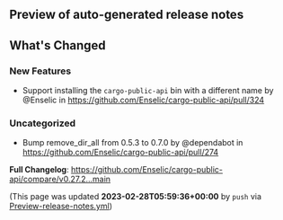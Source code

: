 ## Preview of auto-generated release notes
<!-- Release notes generated using configuration in .github/release.yml at main -->

## What's Changed
### New Features
* Support installing the `cargo-public-api` bin with a different name by @Enselic in https://github.com/Enselic/cargo-public-api/pull/324
### Uncategorized
* Bump remove_dir_all from 0.5.3 to 0.7.0 by @dependabot in https://github.com/Enselic/cargo-public-api/pull/274


**Full Changelog**: https://github.com/Enselic/cargo-public-api/compare/v0.27.2...main


(This page was updated **2023-02-28T05:59:36+00:00** by `push` via [Preview-release-notes.yml](https://github.com/Enselic/cargo-public-api/actions/runs/4290023103))
